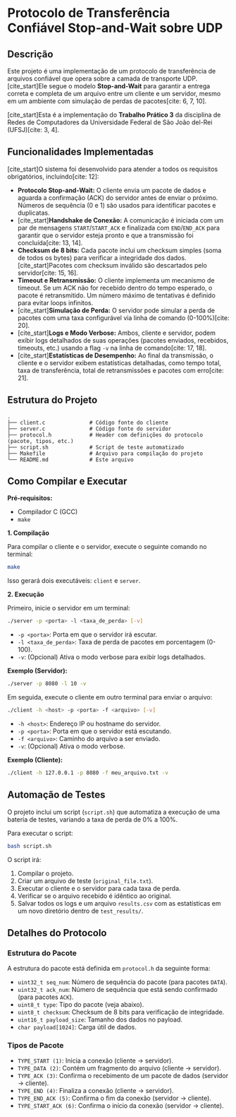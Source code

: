 # Protocolo de Transferência Confiável Stop-and-Wait sobre UDP

## Descrição

Este projeto é uma implementação de um protocolo de transferência de arquivos confiável que opera sobre a camada de transporte UDP. [cite\_start]Ele segue o modelo **Stop-and-Wait** para garantir a entrega correta e completa de um arquivo entre um cliente e um servidor, mesmo em um ambiente com simulação de perdas de pacotes[cite: 6, 7, 10].

[cite\_start]Esta é a implementação do **Trabalho Prático 3** da disciplina de Redes de Computadores da Universidade Federal de São João del-Rei (UFSJ)[cite: 3, 4].

## Funcionalidades Implementadas

[cite\_start]O sistema foi desenvolvido para atender a todos os requisitos obrigatórios, incluindo[cite: 12]:

  * **Protocolo Stop-and-Wait:** O cliente envia um pacote de dados e aguarda a confirmação (ACK) do servidor antes de enviar o próximo. Números de sequência (0 e 1) são usados para identificar pacotes e duplicatas.
  * [cite\_start]**Handshake de Conexão:** A comunicação é iniciada com um par de mensagens `START`/`START_ACK` e finalizada com `END`/`END_ACK` para garantir que o servidor esteja pronto e que a transmissão foi concluída[cite: 13, 14].
  * **Checksum de 8 bits:** Cada pacote inclui um checksum simples (soma de todos os bytes) para verificar a integridade dos dados. [cite\_start]Pacotes com checksum inválido são descartados pelo servidor[cite: 15, 16].
  * **Timeout e Retransmissão:** O cliente implementa um mecanismo de timeout. Se um ACK não for recebido dentro do tempo esperado, o pacote é retransmitido. Um número máximo de tentativas é definido para evitar loops infinitos.
  * [cite\_start]**Simulação de Perda:** O servidor pode simular a perda de pacotes com uma taxa configurável via linha de comando (0-100%)[cite: 20].
  * [cite\_start]**Logs e Modo Verbose:** Ambos, cliente e servidor, podem exibir logs detalhados de suas operações (pacotes enviados, recebidos, timeouts, etc.) usando a flag `-v` na linha de comando[cite: 17, 18].
  * [cite\_start]**Estatísticas de Desempenho:** Ao final da transmissão, o cliente e o servidor exibem estatísticas detalhadas, como tempo total, taxa de transferência, total de retransmissões e pacotes com erro[cite: 21].

## Estrutura do Projeto

```
.
├── client.c              # Código fonte do cliente
├── server.c              # Código fonte do servidor
├── protocol.h            # Header com definições do protocolo (pacote, tipos, etc.)
├── script.sh             # Script de teste automatizado
├── Makefile              # Arquivo para compilação do projeto
└── README.md             # Este arquivo
```

## Como Compilar e Executar

**Pré-requisitos:**

  * Compilador C (GCC)
  * `make`

**1. Compilação**

Para compilar o cliente e o servidor, execute o seguinte comando no terminal:

```bash
make
```

Isso gerará dois executáveis: `client` e `server`.

**2. Execução**

Primeiro, inicie o servidor em um terminal:

```bash
./server -p <porta> -l <taxa_de_perda> [-v]
```

  * `-p <porta>`: Porta em que o servidor irá escutar.
  * `-l <taxa_de_perda>`: Taxa de perda de pacotes em porcentagem (0-100).
  * `-v`: (Opcional) Ativa o modo verbose para exibir logs detalhados.

**Exemplo (Servidor):**

```bash
./server -p 8080 -l 10 -v
```

Em seguida, execute o cliente em outro terminal para enviar o arquivo:

```bash
./client -h <host> -p <porta> -f <arquivo> [-v]
```

  * `-h <host>`: Endereço IP ou hostname do servidor.
  * `-p <porta>`: Porta em que o servidor está escutando.
  * `-f <arquivo>`: Caminho do arquivo a ser enviado.
  * `-v`: (Opcional) Ativa o modo verbose.

**Exemplo (Cliente):**

```bash
./client -h 127.0.0.1 -p 8080 -f meu_arquivo.txt -v
```

## Automação de Testes

O projeto inclui um script (`script.sh`) que automatiza a execução de uma bateria de testes, variando a taxa de perda de 0% a 100%.

Para executar o script:

```bash
bash script.sh
```

O script irá:

1.  Compilar o projeto.
2.  Criar um arquivo de teste (`original_file.txt`).
3.  Executar o cliente e o servidor para cada taxa de perda.
4.  Verificar se o arquivo recebido é idêntico ao original.
5.  Salvar todos os logs e um arquivo `results.csv` com as estatísticas em um novo diretório dentro de `test_results/`.

## Detalhes do Protocolo

### Estrutura do Pacote

A estrutura do pacote está definida em `protocol.h` da seguinte forma:

  * `uint32_t seq_num`: Número de sequência do pacote (para pacotes `DATA`).
  * `uint32_t ack_num`: Número de sequência que está sendo confirmado (para pacotes `ACK`).
  * `uint8_t type`: Tipo do pacote (veja abaixo).
  * `uint8_t checksum`: Checksum de 8 bits para verificação de integridade.
  * `uint16_t payload_size`: Tamanho dos dados no payload.
  * `char payload[1024]`: Carga útil de dados.

### Tipos de Pacote

  * `TYPE_START (1)`: Inicia a conexão (cliente -\> servidor).
  * `TYPE_DATA (2)`: Contém um fragmento do arquivo (cliente -\> servidor).
  * `TYPE_ACK (3)`: Confirma o recebimento de um pacote de dados (servidor -\> cliente).
  * `TYPE_END (4)`: Finaliza a conexão (cliente -\> servidor).
  * `TYPE_END_ACK (5)`: Confirma o fim da conexão (servidor -\> cliente).
  * `TYPE_START_ACK (6)`: Confirma o início da conexão (servidor -\> cliente).
